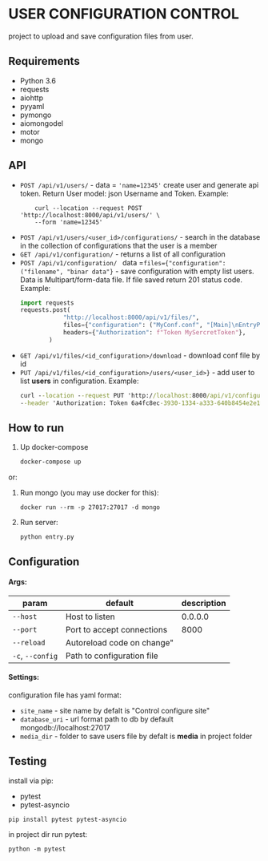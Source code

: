 USER CONFIGURATION CONTROL
=============
project to upload and save configuration files from user.

Requirements
-----------
* Python 3.6
* requests
* aiohttp
* pyyaml
* pymongo
* aiomongodel
* motor
* mongo

API
-----------

* `POST /api/v1/users/` - data = `'name=12345'` create user and generate api token. Return User model: json  Username and Token. Example:
    ```console:
        curl --location --request POST 'http://localhost:8000/api/v1/users/' \
        --form 'name=12345'
    ```
* `POST /api/v1/users/<user_id>/configurations/` - search in the database in the collection of configurations that the user is a member
* `GET /api/v1/configuration/` - returns a list of all configuration 
* `POST /api/v1/configuration/ ` data =`files={"configuration": ("filename", "binar data"}` - save configuration with empty list users. Data is Multipart/form-data file. If file saved return 201 status code. Example: 
    ```python
    import requests
    requests.post(
                "http://localhost:8000/api/v1/files/",
                files={"configuration": ("MyConf.conf", "[Main]\nEntryPoint=entry.py".encode())},
                headers={"Authorization": f"Token MySercretToken"},
            )
    ```
* `GET /api/v1/files/<id_configuration>/download` - download conf file by id
* `PUT /api/v1/files/<id_configuration>/users/<user_id>}` - add user to list **users** in configuration. Example:
    ```cmd
    curl --location --request PUT 'http://localhost:8000/api/v1/configurations/5fce7c5e84fc379b2b23f275/users/5fce7bf684fc379b2b23f274' \
    --header 'Authorization: Token 6a4fc8ec-3930-1334-a333-640b8454e2e1'
    ```



How to run
----------
1. Up docker-compose 
    ```bash
    docker-compose up
    ```
or: 


1. Run mongo (you may use docker for this):
    ```console
    docker run --rm -p 27017:27017 -d mongo
    ```
1. Run server:
    ```console
    python entry.py
    ```

Configuration
----------

#### Args:
|param|default|description|
|-----|-------|-----------|
| `--host` | Host to listen |   0.0.0.0 |
| `--port`|  Port to accept connections |8000|
| `--reload` | Autoreload code on change"| |
| `-c`, `--config`|  Path to configuration file |


#### Settings:
configuration file has yaml format: 
- `site_name` - site name by defalt is "Control configure site"
- `database_uri` - url format path to db by default  mongodb://localhost:27017
- `media_dir` - folder to save users file by defalt is  __media__ in project folder


Testing
------------
install via pip:
* pytest
* pytest-asyncio
```console
pip install pytest pytest-asyncio
```
in project dir run pytest:
```console
python -m pytest
```